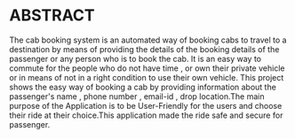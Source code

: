 # ABSTRACT

The cab booking system is an automated way of booking cabs to travel to a destination by means of providing the details of the booking details of the passenger or any person who is to book the cab. It is an easy way to commute for the people who do not have time , or own their private vehicle or in means of not in a right condition to use their own vehicle. This project shows the easy way of booking a cab by providing information about the passenger's name , phone number , email-id , drop location.The main purpose of the Application is to be User-Friendly for the users and choose their ride at their choice.This application made the ride safe and secure for passenger.
